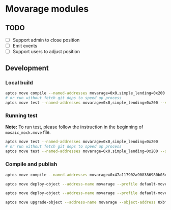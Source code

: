 # Movarage modules

## TODO

- [ ] Support admin to close position
- [ ] Emit events
- [ ] Support users to adjust position

## Development

### Local build

```sh
aptos move compile --named-addresses movarage=0x0,simple_lending=0x200
# or run without fetch git deps to speed up process
aptos move test --named-addresses movarage=0x0,simple_lending=0x200 --skip-fetch-latest-git-deps
```

### Running test

**Note:** To run test, please follow the instruction in the beginning of `mosaic_mock.move` file.

```sh
aptos move test --named-addresses movarage=0x0,simple_lending=0x200
# or run without fetch git deps to speed up process
aptos move test --named-addresses movarage=0x0,simple_lending=0x200 --skip-fetch-latest-git-deps
```

### Compile and publish

```sh
aptos move compile --named-addresses movarage=0x47a117902a908386980b03ebcbbe4f8eba95719aaf8ce094d873900fb5172ef9 --included-artifacts none
```

```sh
aptos move deploy-object --address-name movarage --profile default-movement-aptos --included-artifacts none

aptos move deploy-object --address-name movarage --profile default-movement-aptos --included-artifacts none --assume-yes
```

```sh
aptos move upgrade-object --address-name movarage --object-address 0xbf01e2efe85ce75b15c6378483b7f9c0c497a48dd57a559182ebb4388b5e91ce --profile default-movement-aptos --included-artifacts none --skip-fetch-latest-git-deps --assume-yes
```